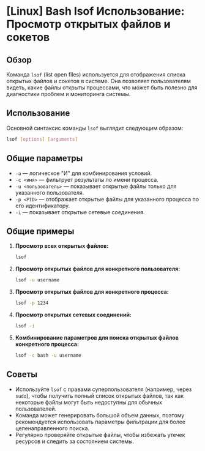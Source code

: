 # [Linux] Bash lsof Использование: Просмотр открытых файлов и сокетов

## Обзор
Команда `lsof` (list open files) используется для отображения списка открытых файлов и сокетов в системе. Она позволяет пользователям видеть, какие файлы открыты процессами, что может быть полезно для диагностики проблем и мониторинга системы.

## Использование
Основной синтаксис команды `lsof` выглядит следующим образом:

```bash
lsof [options] [arguments]
```

## Общие параметры
- `-a` — логическое "И" для комбинирования условий.
- `-c <имя>` — фильтрует результаты по имени процесса.
- `-u <пользователь>` — показывает открытые файлы только для указанного пользователя.
- `-p <PID>` — отображает открытые файлы для указанного процесса по его идентификатору.
- `-i` — показывает открытые сетевые соединения.

## Общие примеры
1. **Просмотр всех открытых файлов:**
   ```bash
   lsof
   ```

2. **Просмотр открытых файлов для конкретного пользователя:**
   ```bash
   lsof -u username
   ```

3. **Просмотр открытых файлов для конкретного процесса:**
   ```bash
   lsof -p 1234
   ```

4. **Просмотр открытых сетевых соединений:**
   ```bash
   lsof -i
   ```

5. **Комбинирование параметров для поиска открытых файлов конкретного процесса:**
   ```bash
   lsof -c bash -u username
   ```

## Советы
- Используйте `lsof` с правами суперпользователя (например, через `sudo`), чтобы получить полный список открытых файлов, так как некоторые файлы могут быть недоступны для обычных пользователей.
- Команда может генерировать большой объем данных, поэтому рекомендуется использовать параметры фильтрации для более целенаправленного поиска.
- Регулярно проверяйте открытые файлы, чтобы избежать утечек ресурсов и следить за состоянием системы.